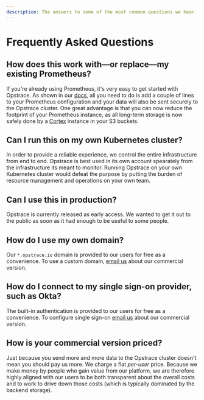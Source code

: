 ```yaml
---
description: The answers to some of the most common questions we hear.
---
```


# Frequently Asked Questions

## How does this work with—or replace—my existing Prometheus?

If you're already using Prometheus, it's very easy to get started with Opstrace.
As shown in our [docs](./sending-metrics-with-prometheus.md#remote_write-configuration-block-the-basics), all you need to do is add a couple of lines to your Prometheus configuration and your data will also be sent securely to the Opstrace cluster.
One great advantage is that you can now reduce the footprint of your Prometheus instance, as all long-term storage is now safely done by a [Cortex](https://github.com/cortexproject/cortex/) instance in your S3 buckets.

## Can I run this on my own Kubernetes cluster?

In order to provide a reliable experience, we control the entire infrastructure from end to end.
Opstrace is best used in its own account spearately from the infrastructure its meant to monitor.
Running Opstrace on your own Kubernetes cluster would defeat the purpose by putting the burden of resource management and operations on your own team.

## Can I use this in production?

Opstrace is currently released as early access.
We wanted to get it out to the public as soon as it had enough to be useful to some people.

## How do I use my own domain?

Our `*.opstrace.io` domain is provided to our users for free as a convenience.
To use a custom domain, [email us](mailto:hello@opstrace.com) about our commercial version.

## How do I connect to my single sign-on provider, such as Okta?

The built-in authentication is provided to our users for free as a convenience.
To configure single sign-on [email us](mailto:hello@opstrace.com) about our commercial version.

## How is your commercial version priced?

Just because you send more and more data to the Opstrace cluster doesn't mean you should pay us more.
We charge a flat _per-user_ price.
Because we make money by people who gain value from our platform, we are therefore highly aligned with our users to be both transparent about the overall costs and to work to drive down those costs (which is typically dominated by the backend storage).
